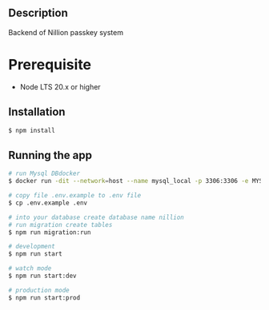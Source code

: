 
## Description
Backend of Nillion passkey system

# Prerequisite
- Node LTS 20.x or higher

## Installation

```bash
$ npm install
```

## Running the app

```bash
# run Mysql DBdocker
$ docker run -dit --network=host --name mysql_local -p 3306:3306 -e MYSQL_DATABASE=nillion -e MYSQL_USER=root -e MYSQL_PASSWORD=YXHqtIXwGqYAF6E -e MYSQL_ROOT_PASSWORD=YXHqtIXwGqYAF6E -v $PWD/db_data:/var/lib/mysql:rw --name mysqldb mysql:8.0.30

# copy file .env.example to .env file
$ cp .env.example .env

# into your database create database name nillion
# run migration create tables
$ npm run migration:run

# development
$ npm run start

# watch mode
$ npm run start:dev

# production mode
$ npm run start:prod
```
